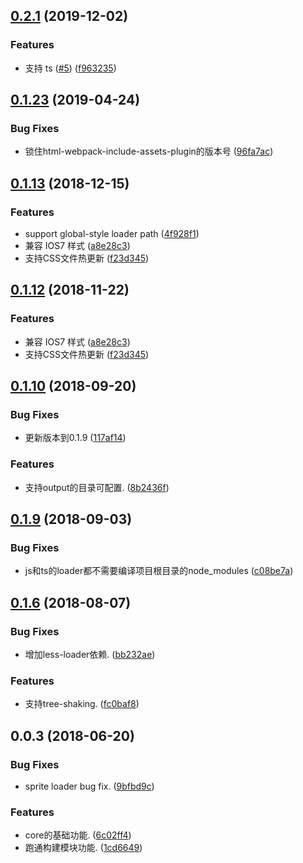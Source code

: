 <a name="0.2.1"></a>
## [0.2.1](https://github.com/cpselvis/builder-webpack-core/compare/v0.2.0...v0.2.1) (2019-12-02)


### Features

* 支持 ts ([#5](https://github.com/cpselvis/builder-webpack-core/issues/5)) ([f963235](https://github.com/cpselvis/builder-webpack-core/commit/f963235))



<a name="0.1.23"></a>
## [0.1.23](https://github.com/cpselvis/builder-webpack-core/compare/v0.1.20...v0.1.23) (2019-04-24)


### Bug Fixes

* 锁住html-webpack-include-assets-plugin的版本号 ([96fa7ac](https://github.com/cpselvis/builder-webpack-core/commit/96fa7ac))



<a name="0.1.13"></a>
## [0.1.13](https://github.com/cpselvis/builder-webpack-core/compare/v0.1.10...v0.1.13) (2018-12-15)


### Features

* support global-style loader path ([4f928f1](https://github.com/cpselvis/builder-webpack-core/commit/4f928f1))
* 兼容 IOS7 样式 ([a8e28c3](https://github.com/cpselvis/builder-webpack-core/commit/a8e28c3))
* 支持CSS文件热更新 ([f23d345](https://github.com/cpselvis/builder-webpack-core/commit/f23d345))



<a name="0.1.12"></a>
## [0.1.12](https://github.com/cpselvis/builder-webpack-core/compare/v0.1.10...v0.1.12) (2018-11-22)


### Features

* 兼容 IOS7 样式 ([a8e28c3](https://github.com/cpselvis/builder-webpack-core/commit/a8e28c3))
* 支持CSS文件热更新 ([f23d345](https://github.com/cpselvis/builder-webpack-core/commit/f23d345))



<a name="0.1.10"></a>
## [0.1.10](https://github.com/cpselvis/builder-webpack-core/compare/v0.1.9...v0.1.10) (2018-09-20)


### Bug Fixes

* 更新版本到0.1.9 ([117af14](https://github.com/cpselvis/builder-webpack-core/commit/117af14))


### Features

* 支持output的目录可配置. ([8b2436f](https://github.com/cpselvis/builder-webpack-core/commit/8b2436f))



<a name="0.1.9"></a>
## [0.1.9](https://github.com/cpselvis/builder-webpack-core/compare/v0.1.8...v0.1.9) (2018-09-03)


### Bug Fixes

* js和ts的loader都不需要编译项目根目录的node_modules ([c08be7a](https://github.com/cpselvis/builder-webpack-core/commit/c08be7a))



<a name="0.1.6"></a>
## [0.1.6](https://github.com/cpselvis/builder-webpack-core/compare/v0.1.3...v0.1.6) (2018-08-07)


### Bug Fixes

* 增加less-loader依赖. ([bb232ae](https://github.com/cpselvis/builder-webpack-core/commit/bb232ae))


### Features

* 支持tree-shaking. ([fc0baf8](https://github.com/cpselvis/builder-webpack-core/commit/fc0baf8))



<a name="0.0.3"></a>
## 0.0.3 (2018-06-20)


### Bug Fixes

* sprite loader bug fix. ([9bfbd9c](https://github.com/cpselvis/builder-webpack-core/commit/9bfbd9c))


### Features

* core的基础功能. ([6c02ff4](https://github.com/cpselvis/builder-webpack-core/commit/6c02ff4))
* 跑通构建模块功能. ([1cd6649](https://github.com/cpselvis/builder-webpack-core/commit/1cd6649))



